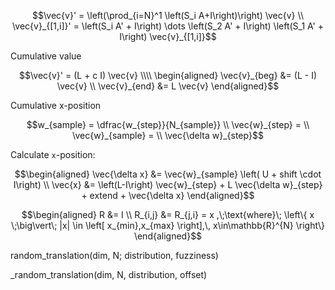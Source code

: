 




```math
\vec{v}' = \left(\prod_{i=N}^1 \left(S_i A+I\right)\right) \vec{v}
\\
\vec{v}_{[1,i]}' = 
    \left(S_i A' + I\right) \dots
    \left(S_2 A' + I\right)
    \left(S_1 A' + I\right) \vec{v}_{[1,i]}
```






Cumulative value

```math
\vec{v}' = (L + c I) \vec{v}
\\\\
\begin{aligned}
\vec{v}_{beg} &= (L - I) \vec{v}
\\
\vec{v}_{end} &= L \vec{v}
\end{aligned}
```

Cumulative x-position

```math
w_{sample} = \dfrac{w_{step}}{N_{sample}}
\\
\vec{w}_{step} = 
\\
\vec{w}_{sample} = 
\\
\vec{\delta w}_{step}
```

Calculate ``x``-position:

```math
\begin{aligned}
\vec{\delta x} &= \vec{w}_{sample} \left( U + shift \cdot I\right)
\\
\vec{x} &= \left(L-I\right) \vec{w}_{step} + L \vec{\delta w}_{step} + extend + \vec{\delta x}
\end{aligned}
```


```math
\begin{aligned}
R &= I
\\
R_{i,j} &= R_{j,i} = x
,\;\text{where}\;
\left\{ x \;\big\vert\; |x| \in \left[ x_{min},x_{max} \right],\, x\in\mathbb{R}^{N} \right\}
\end{aligned}
```


random_translation(dim, N; distribution, fuzziness)

_random_translation(dim, N, distribution, offset)